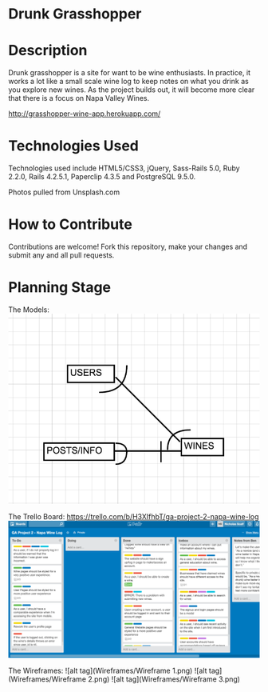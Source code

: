 # Drunk Grasshopper

# Description
Drunk grasshopper is a site for want to be wine enthusiasts.  In practice, it works a lot like a small scale wine log to keep notes on what you drink as you explore new wines.  As the project builds out, it will become more clear that there is a focus on Napa Valley Wines.  

http://grasshopper-wine-app.herokuapp.com/

# Technologies Used
Technologies used include HTML5/CSS3, jQuery, Sass-Rails 5.0, Ruby 2.2.0, Rails 4.2.5.1, Paperclip 4.3.5 and PostgreSQL 9.5.0. 

Photos pulled from Unsplash.com

# How to Contribute

Contributions are welcome! Fork this repository, make your changes and submit any and all pull requests.

# Planning Stage
The Models:
![alt tag](Wireframes/Models.png)

The Trello Board:
https://trello.com/b/H3XIfhbT/ga-project-2-napa-wine-log
![alt tag](Wireframes/Trello.png)

The Wireframes:
![alt tag](Wireframes/Wireframe 1.png)
![alt tag](Wireframes/Wireframe 2.png)
![alt tag](Wireframes/Wireframe 3.png)
